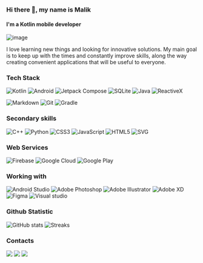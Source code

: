 ### Hi there 👋, my name is Malik

#### I'm a Kotlin mobile developer


![image](https://user-images.githubusercontent.com/52178347/162585135-48cf838f-f0bc-4645-831b-e6610bd6df4b.png)


I love learning new things and looking for innovative solutions. My main goal is to keep up with the times and constantly improve skills, along the way creating convenient applications that will be useful to everyone. 

### Tech Stack
![Kotlin](https://img.shields.io/badge/Kotlin-a503fc?logo=kotlin&logoColor=white&style=for-the-badge)
![Android](https://img.shields.io/badge/Android-50f270?logo=android&logoColor=black&style=for-the-badge)
![Jetpack Compose](https://img.shields.io/static/v1?style=for-the-badge&message=Jetpack+Compose&color=4285F4&logo=Jetpack+Compose&logoColor=FFFFFF&label=)
![SQLite](https://img.shields.io/static/v1?style=for-the-badge&message=SQLite&color=003B57&logo=SQLite&logoColor=FFFFFF&label=)
![Java](https://img.shields.io/static/v1?style=for-the-badge&message=Java&color=007396&logo=Java&logoColor=FFFFFF&label=)
![ReactiveX](https://img.shields.io/static/v1?style=for-the-badge&message=RxJava&color=B7178C&logo=ReactiveX&logoColor=FFFFFF&label=)

![Markdown](https://img.shields.io/static/v1?style=for-the-badge&message=Markdown&color=FFFFFF&logo=Markdown&logoColor=000000&label=)
![Git](https://img.shields.io/static/v1?style=for-the-badge&message=Git&color=F05032&logo=Git&logoColor=FFFFFF&label=)
![Gradle](https://img.shields.io/static/v1?style=for-the-badge&message=Gradle&color=02303A&logo=Gradle&logoColor=FFFFFF&label=)

### Secondary skills
![C++](https://img.shields.io/static/v1?style=for-the-badge&message=C%2B%2B&color=00599C&logo=C%2B%2B&logoColor=FFFFFF&label=)
![Python](https://img.shields.io/static/v1?style=for-the-badge&message=Python&color=3776AB&logo=Python&logoColor=FFFFFF&label=)
![CSS3](https://img.shields.io/static/v1?style=for-the-badge&message=CSS3&color=1572B6&logo=CSS3&logoColor=FFFFFF&label=)
![JavaScript](https://img.shields.io/badge/Javascript-F7DF1E?logo=javascript&logoColor=black&style=for-the-badge)
![HTML5](https://img.shields.io/static/v1?style=for-the-badge&message=HTML5&color=E34F26&logo=HTML5&logoColor=FFFFFF&label=)
![SVG](https://img.shields.io/badge/Svg-FFB13B?logo=svg&logoColor=black&style=for-the-badge)

### Web Services
![Firebase](https://img.shields.io/badge/Firebase-e09200?logo=firebase&logoColor=white&style=for-the-badge)
![Google Cloud](https://img.shields.io/static/v1?style=for-the-badge&message=Google+Cloud+Platform&color=4285F4&logo=Google+Cloud&logoColor=FFFFFF&label=)
![Google Play](https://img.shields.io/static/v1?style=for-the-badge&message=Play+Console&color=414141&logo=Google+Play&logoColor=FFFFFF&label=)

### Working with
![Android Studio](https://img.shields.io/static/v1?style=for-the-badge&message=Android+Studio&color=222222&logo=Android+Studio&logoColor=3DDC84&label=)
![Adobe Photoshop](https://img.shields.io/badge/Adobe%20photoshop-222222?logo=adobe+photoshop&style=for-the-badge)
![Adobe Illustrator](https://img.shields.io/static/v1?style=for-the-badge&message=Adobe+Illustrator&color=222222&logo=Adobe+Illustrator&logoColor=FF9A00&label=)
![Adobe XD](https://img.shields.io/badge/Adobe%20xdesign-222222?logo=adobe+xd&style=for-the-badge)
![Figma](https://img.shields.io/badge/Figma-222222?logo=figma&logoColor=F24E1E&style=for-the-badge)
![Visual studio](https://img.shields.io/badge/Visual%20studio-222222?logo=visual+studio&logoColor=975fdc&style=for-the-badge)

### Github Statistic

![GitHub stats](https://github-readme-stats.vercel.app/api?username=T8RIN&count_private=true&show_icons=true&theme=merko)
![Streaks](https://github-readme-streak-stats.herokuapp.com/?user=T8RIN&theme=merko)


### Contacts

<a href="https://t.me/t8rin"><img src="https://img.shields.io/static/v1?style=for-the-badge&message=Telegram&color=26A5E4&logo=Telegram&logoColor=FFFFFF&label="/></a> 
<a href="https://wa.me/qr/4VVZ5CJXYT4UN1"><img src="https://img.shields.io/badge/Whatsapp-green?logo=whatsapp&logoColor=white&style=for-the-badge"/></a> 
<a href="https://www.reddit.com/u/T8RIN?utm_medium=android_app&utm_source=share"><img src="https://img.shields.io/badge/Reddit-red?logo=reddit&logoColor=white&style=for-the-badge"/></a> 
